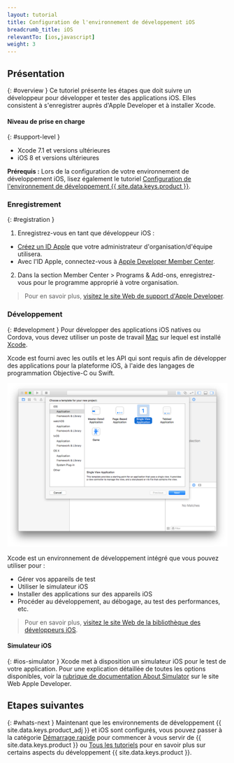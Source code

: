 ```yaml
---
layout: tutorial
title: Configuration de l'environnement de développement iOS
breadcrumb_title: iOS
relevantTo: [ios,javascript]
weight: 3
---
```

<!-- NLS_CHARSET=UTF-8 -->
## Présentation
{: #overview }
Ce tutoriel présente les étapes que doit suivre un développeur pour développer et tester des applications iOS. Elles consistent à s'enregistrer auprès d'Apple Developer et à installer Xcode.

#### Niveau de prise en charge
{: #support-level }

* Xcode 7.1 et versions ultérieures
* iOS 8 et versions ultérieures

**Prérequis :** Lors de la configuration de votre environnement de développement iOS, lisez également le tutoriel [Configuration de l'environnement de développement {{ site.data.keys.product }}](../mobilefirst/).

### Enregistrement
{: #registration }
1. Enregistrez-vous en tant que développeur iOS :
 - [Créez un ID Apple](https://appleid.apple.com/account) que votre administrateur d'organisation/d'équipe utilisera.
 - Avec l'ID Apple, connectez-vous à [Apple Developer Member Center](https://developer.apple.com/).
2. Dans la section Member Center > Programs &amp; Add-ons, enregistrez-vous pour le programme approprié à votre organisation.

> Pour en savoir plus, [visitez le site Web de support d'Apple Developer](https://developer.apple.com/support/).

### Développement
{: #development }
Pour développer des applications iOS natives ou Cordova, vous devez utiliser un poste de travail [Mac](https://www.apple.com/mac/) sur lequel est installé [Xcode](https://developer.apple.com/xcode/).

Xcode est fourni avec les outils et les API qui sont requis afin de développer des applications pour la plateforme iOS, à l'aide des langages de programmation Objective-C ou Swift.</p>

![Environnement de développement intégré xcode](xcode.png)

Xcode est un environnement de développement intégré que vous pouvez utiliser pour :

- Gérer vos appareils de test
- Utiliser le simulateur iOS
- Installer des applications sur des appareils iOS
- Procéder au développement, au débogage, au test des performances, etc.

> Pour en savoir plus, [visitez le site Web de la bibliothèque des développeurs iOS](https://developer.apple.com/library/ios/navigation/).

#### Simulateur iOS
{: #ios-simulator }
Xcode met à disposition un simulateur iOS pour le test de votre application. Pour une explication détaillée de toutes les options disponibles, voir la [rubrique de documentation About Simulator](https://developer.apple.com/library/ios/documentation/IDEs/Conceptual/iOS_Simulator_Guide/Introduction/Introduction.html) sur le site Web Apple Developer.

## Etapes suivantes
{: #whats-next }
Maintenant que les environnements de développement {{ site.data.keys.product_adj }} et iOS sont configurés, vous pouvez passer à la catégorie [Démarrage rapide](../../../quick-start/ios/) pour commencer à vous servir de {{ site.data.keys.product }} ou [Tous les tutoriels](../../../all-tutorials) pour en savoir plus sur certains aspects du développement {{ site.data.keys.product }}.

